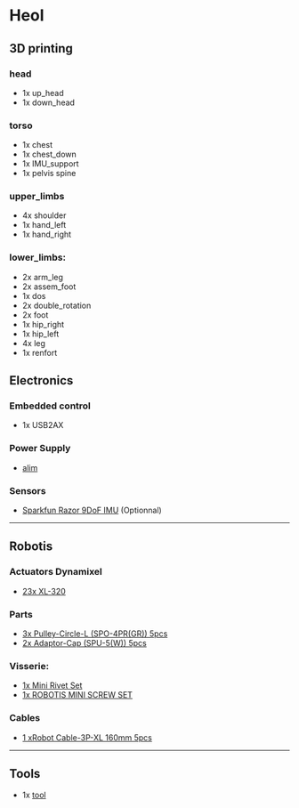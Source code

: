 # Heol

## 3D printing

### head
- 1x up_head
- 1x down_head

### torso
- 1x chest
- 1x chest_down
- 1x IMU_support
- 1x pelvis spine

### upper_limbs
- 4x shoulder
- 1x hand_left
- 1x hand_right

### lower_limbs:
- 2x arm_leg
- 2x assem_foot
- 1x dos
- 2x double_rotation
- 2x foot
- 1x hip_right 
- 1x hip_left 
- 4x leg 
- 1x renfort


## Electronics

### Embedded control
- 1x USB2AX

### Power Supply
- [alim][1]

### Sensors
- [Sparkfun Razor 9DoF IMU](https://www.sparkfun.com/products/10736) (Optionnal)


----------

## Robotis

### Actuators Dynamixel
 - [23x XL-320][2]

### Parts
- [3x Pulley-Circle-L (SPO-4PR(GR)) 5pcs][3]
- [2x Adaptor-Cap (SPU-5(W)) 5pcs][4]

### Visserie:
- [1x  Mini Rivet Set][5]
- [1x ROBOTIS MINI SCREW SET][6]

### Cables
- [1 xRobot Cable-3P-XL 160mm 5pcs][7]


----------

## Tools

- 1x [tool][8]


  [1]: http://www.lextronic.fr/P19204-bloc-secteur-a-decoupage-5-a-12vcc---60w.html
  [2]: http://www.robotis-shop-en.com/?act=shop_en.goods_view&GS=1611&keyword=xl-320
  [3]: http://www.robotis-shop-en.com/?act=shop_en.goods_view&GS=1590&GC=GD0803&oc=good_price_en&os=asc&page=5
  [4]: http://www.robotis-shop-en.com/?act=shop_en.goods_view&GS=1578&GC=GD0803&oc=good_price_en&os=asc&page=5
  [5]: http://www.robotis-shop-en.com/?act=shop_en.goods_view&GS=2466&GC=GD0803
  [6]: http://www.robotis-shop-en.com/?act=shop_en.goods_view&GS=2467&GC=GD0803
  [7]: http://www.robotis-shop-en.com/?act=shop_en.goods_view&GS=2348&GC=GD0803
  [8]: http://www.robotis-shop-en.com/?act=shop_en.goods_view&GS=1602&GC=GD0803&oc=good_price_en&os=asc&page=4




